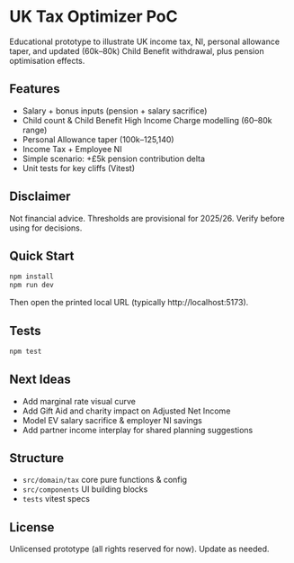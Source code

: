 # UK Tax Optimizer PoC

Educational prototype to illustrate UK income tax, NI, personal allowance taper, and updated (60k–80k) Child Benefit withdrawal, plus pension optimisation effects.

## Features
- Salary + bonus inputs (pension + salary sacrifice)
- Child count & Child Benefit High Income Charge modelling (60–80k range)
- Personal Allowance taper (100k–125,140)
- Income Tax + Employee NI
- Simple scenario: +£5k pension contribution delta
- Unit tests for key cliffs (Vitest)

## Disclaimer
Not financial advice. Thresholds are provisional for 2025/26. Verify before using for decisions.

## Quick Start

```powershell
npm install
npm run dev
```
Then open the printed local URL (typically http://localhost:5173).

## Tests

```powershell
npm test
```

## Next Ideas
- Add marginal rate visual curve
- Add Gift Aid and charity impact on Adjusted Net Income
- Model EV salary sacrifice & employer NI savings
- Add partner income interplay for shared planning suggestions

## Structure
- `src/domain/tax` core pure functions & config
- `src/components` UI building blocks
- `tests` vitest specs

## License
Unlicensed prototype (all rights reserved for now). Update as needed.
